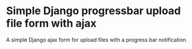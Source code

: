 # Simple Django progressbar upload file form with ajax
A simple Django ajax form for upload files with a progress bar notification
